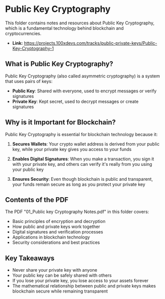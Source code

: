 # Public Key Cryptography

This folder contains notes and resources about Public Key Cryptography, which is a fundamental technology behind blockchain and cryptocurrencies.

- **Link:** https://projects.100xdevs.com/tracks/public-private-keys/Public-Key-Cryptography-1

## What is Public Key Cryptography?

Public Key Cryptography (also called asymmetric cryptography) is a system that uses pairs of keys:

- **Public Key**: Shared with everyone, used to encrypt messages or verify signatures
- **Private Key**: Kept secret, used to decrypt messages or create signatures

## Why is it Important for Blockchain?

Public Key Cryptography is essential for blockchain technology because it:

1. **Secures Wallets**: Your crypto wallet address is derived from your public key, while your private key gives you access to your funds

2. **Enables Digital Signatures**: When you make a transaction, you sign it with your private key, and others can verify it's really from you using your public key

3. **Ensures Security**: Even though blockchain is public and transparent, your funds remain secure as long as you protect your private key

## Contents of the PDF

The PDF "01_Public key Cryptography Notes.pdf" in this folder covers:

- Basic principles of encryption and decryption
- How public and private keys work together
- Digital signatures and verification processes
- Applications in blockchain technology
- Security considerations and best practices

## Key Takeaways

- Never share your private key with anyone
- Your public key can be safely shared with others
- If you lose your private key, you lose access to your assets forever
- The mathematical relationship between public and private keys makes blockchain secure while remaining transparent